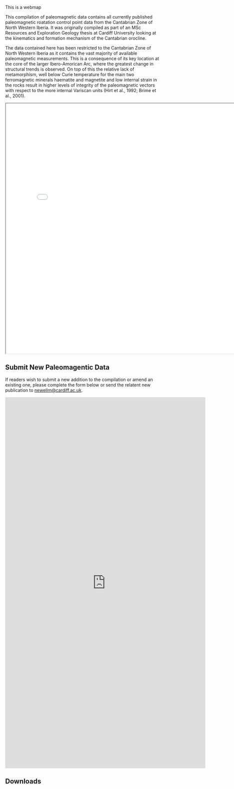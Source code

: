 This is a webmap

This compilation of paleomagnetic data contains all currently published paleomagnetic roatation control point data from the Cantabrian Zone of North Western Iberia. It was originally compiled as part of an MSc Resources and Exploration Geology thesis at Cardiff University looking at the kinematics and formation mechanism of the Cantabrian orocline.

The data contained here has been restricted to the Cantabrian Zone of North Western Iberia as it contains the vast majority of available paleomagnetic measurements. This is a consequence of its key location at the core of the larger Ibero-Amorican Arc, where the greatest change in structural trends is observed. On top of this the relative lack of metamorphism, well below Curie temperature for the main two ferromagnetic minerals haematite and magnetite and low internal strain in the rocks result in higher levels of integrity of the paleomagnetic vectors with respect to the more internal Variscan units (Hirt et al., 1992; Brime et al., 2001). 


<iframe src="Webmap.html" height="800" width="800"></iframe>

## Submit New Paleomagentic Data

If readers wish to submit a new addition to the compilation or amend an existing one, please complete the form below or send the relatent new publication to newellm@cardiff.ac.uk.

<iframe src="https://docs.google.com/forms/d/e/1FAIpQLSeXsX1mFO7O-u2IwYeMS30QUhMZEuMcgzagZV5nDD1BInAsMA/viewform?embedded=true" width="640" height="1186" frameborder="0" marginheight="0" marginwidth="0">Loading…</iframe>

## Downloads
